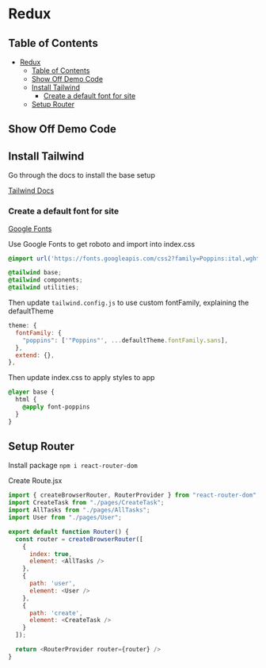 # Redux

## Table of Contents

- [Redux](#redux)
  - [Table of Contents](#table-of-contents)
  - [Show Off Demo Code](#show-off-demo-code)
  - [Install Tailwind](#install-tailwind)
    - [Create a default font for site](#create-a-default-font-for-site)
  - [Setup Router](#setup-router)
  

## Show Off Demo Code

## Install Tailwind

Go through the docs to install the base setup

[Tailwind Docs](https://tailwindcss.com/docs/guides/vite)

### Create a default font for site

[Google Fonts](https://fonts.google.com/)

Use Google Fonts to get roboto and import into index.css

```css
@import url('https://fonts.googleapis.com/css2?family=Poppins:ital,wght@0,100;0,200;0,300;0,400;0,500;0,600;0,700;0,800;0,900;1,100;1,200;1,300;1,400;1,500;1,600;1,700;1,800;1,900&family=Roboto:ital,wght@0,100;0,300;0,400;0,500;0,700;0,900;1,100;1,300;1,400;1,500;1,700;1,900&display=swap');

@tailwind base;
@tailwind components;
@tailwind utilities;
```

Then update `tailwind.config.js` to use custom fontFamily, explaining the defaultTheme

```js
theme: {
  fontFamily: {
    "poppins": ['"Poppins"', ...defaultTheme.fontFamily.sans],
  },
  extend: {},
},
```

Then update index.css to apply styles to app

```css
@layer base {
  html {
    @apply font-poppins
  }
}
```

## Setup Router

Install package
`npm i react-router-dom`

Create Route.jsx

```js
import { createBrowserRouter, RouterProvider } from "react-router-dom";
import CreateTask from "./pages/CreateTask";
import AllTasks from "./pages/AllTasks";
import User from "./pages/User";

export default function Router() {
  const router = createBrowserRouter([
    {
      index: true,
      element: <AllTasks />
    },
    {
      path: 'user',
      element: <User />
    },
    {
      path: 'create',
      element: <CreateTask />
    }
  ]);

  return <RouterProvider router={router} />
}
```
